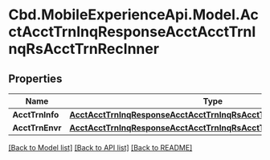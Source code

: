 # Cbd.MobileExperienceApi.Model.AcctAcctTrnInqResponseAcctAcctTrnInqRsAcctTrnRecInner

## Properties

Name | Type | Description | Notes
------------ | ------------- | ------------- | -------------
**AcctTrnInfo** | [**AcctAcctTrnInqResponseAcctAcctTrnInqRsAcctTrnRecInnerAcctTrnInfo**](AcctAcctTrnInqResponseAcctAcctTrnInqRsAcctTrnRecInnerAcctTrnInfo.md) |  | [optional] 
**AcctTrnEnvr** | [**AcctAcctTrnInqResponseAcctAcctTrnInqRsAcctTrnRecInnerAcctTrnEnvr**](AcctAcctTrnInqResponseAcctAcctTrnInqRsAcctTrnRecInnerAcctTrnEnvr.md) |  | 

[[Back to Model list]](../README.md#documentation-for-models) [[Back to API list]](../README.md#documentation-for-api-endpoints) [[Back to README]](../README.md)

